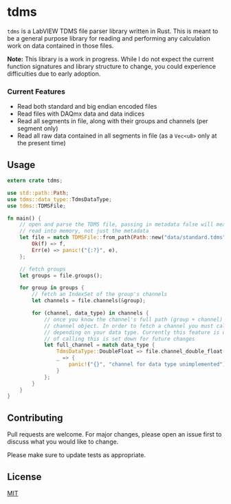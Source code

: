# tdms 

`tdms` is a LabVIEW TDMS file parser library written in Rust. This is meant to be a general purpose library for reading and performing any calculation work on data contained in those files.

**Note:** This library is a work in progress. While I do not expect the current function signatures and library structure to change, you could experience difficulties due to early adoption. 

### Current Features
- Read both standard and big endian encoded files
- Read files with DAQmx data and data indices
- Read all segments in file, along with their groups and channels (per segment only)
- Read all raw data contained in all segments in file (as a `Vec<u8>` only at the present time)


## Usage

```rust
extern crate tdms;

use std::path::Path;
use tdms::data_type::TdmsDataType;
use tdms::TDMSFile;

fn main() {
    // open and parse the TDMS file, passing in metadata false will mean the entire file is
    // read into memory, not just the metadata
    let file = match TDMSFile::from_path(Path::new("data/standard.tdms"), false) {
        Ok(f) => f,
        Err(e) => panic!("{:?}", e),
    };

    // fetch groups
    let groups = file.groups();

    for group in groups {
        // fetch an IndexSet of the group's channels
        let channels = file.channels(&group);

        for (channel, data_type) in channels {
            // once you know the channel's full path (group + channel) you can ask for the full
            // channel object. In order to fetch a channel you must call the proper channel func
            // depending on your data type. Currently this feature is unimplemented but the method
            // of calling this is set down for future changes
            let full_channel = match data_type {
                TdmsDataType::DoubleFloat => file.channel_double_float(&group, &channel),
                _ => {
                    panic!("{}", "channel for data type unimplemented")
                }
            };
        }
    }
}

```

## Contributing
Pull requests are welcome. For major changes, please open an issue first to discuss what you would like to change.

Please make sure to update tests as appropriate.

## License
[MIT](https://choosealicense.com/licenses/mit/)

